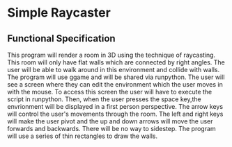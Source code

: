 # Simple Raycaster



## Functional Specification

This program will render a room in 3D using the technique of raycasting. This room will only have flat walls which are connected by right angles. The user will be able to walk around in this environment and collide with walls. The program will use ggame and will be shared via runpython.  The user will see a screen where they can edit the environment which the user moves in with the mouse. To access this screen the user will have to execute the script in runpython. Then, when the user presses the space key,the envrionment will be displayed in a first person perspective. The arrow keys will control the user's movements through the room. The left and right keys will make the user pivot and the up and down arrows will move the user forwards and backwards. There will be no way to sidestep. The program will use a series of thin rectangles to draw the walls. 

